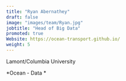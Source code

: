 ```yaml
---
title: "Ryan Abernathey"
draft: false
image: "images/team/Ryan.jpg"
jobtitle: "Head of Big Data"
promoted: true
Website: https://ocean-transport.github.io/
weight: 5
---
```



Lamont/Columbia University

*Ocean - Data *

